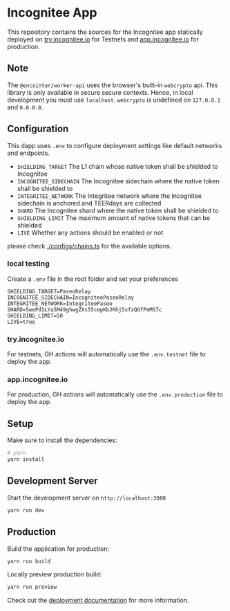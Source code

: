# Incognitee App

This repository contains the sources for the Incognitee app statically deployed on [try.incognitee.io](https://try.incognitee.io) for Testnets and [app.incognitee.io](https://app.incognitee.io) for production.

## Note

The `@encointer/worker-api` uses the browser's built-in `webcrypto` api. This library is only available in secure
secure contexts. Hence, in local development you must use `localhost`. `webcrypto` is undefined on `127.0.0.1` and
`0.0.0.0`.

## Configuration

This dapp uses `.env` to configure deployment settings like default networks and endpoints.

* `SHIELDING_TARGET` The L1 chain whose native token shall be shielded to Incognitee
* `INCOGNITEE_SIDECHAIN` The Incognitee sidechain where the native token shall be shielded to
* `INTEGRITEE_NETWORK` The Integritee network where the Incognitee sidechain is anchored and TEERdays are collected
* `SHARD` The Incognitee shard where the native token shall be shielded to
* `SHIELDING_LIMIT` The maximum amount of native tokens that can be shielded
* `LIVE` Whether any actions should be enabled or not

please check [./configs/chains.ts](./configs/chains.ts) for the available options.

### local testing

Create a `.env` file in the root folder and set your preferences

```
SHIELDING_TARGET=PaseoRelay
INCOGNITEE_SIDECHAIN=IncogniteePaseoRelay
INTEGRITEE_NETWORK=IntegriteePaseo
SHARD=5wePd1LYa5M49ghwgZXs55cepKbJKhj5xfzQGfPeMS7c
SHIELDING_LIMIT=50
LIVE=true
```

### try.incognitee.io

For testnets, GH actions will automatically use the `.env.testnet` file to deploy the app.

### app.incognitee.io

For production, GH actions will automatically use the `.env.production` file to deploy the app.

## Setup

Make sure to install the dependencies:

```bash
# yarn
yarn install
```

## Development Server

Start the development server on `http://localhost:3000`

```bash
yarn run dev
```

## Production

Build the application for production:

```bash
yarn run build
```

Locally preview production build:

```bash
yarn run preview
```

Check out the [deployment documentation](https://nuxt.com/docs/getting-started/deployment) for more information.
